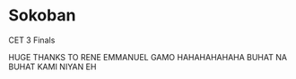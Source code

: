 # Sokoban
CET 3 Finals

HUGE THANKS TO RENE EMMANUEL GAMO HAHAHAHAHAHA BUHAT NA BUHAT KAMI NIYAN EH
